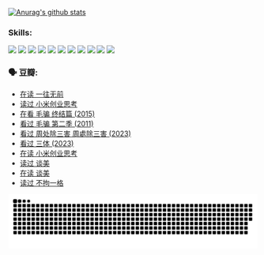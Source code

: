 
[![Anurag's github stats](https://github-readme-stats.vercel.app/api?username=w940853815)](https://github.com/anuraghazra/github-readme-stats)

### Skills:

<code><img height="32" src="https://cdn.jsdelivr.net/npm/simple-icons@v5/icons/python.svg"></code>
<code><img height="32" src="https://cdn.jsdelivr.net/npm/simple-icons@v5/icons/javascript.svg"></code>
<code><img height="32" src="https://cdn.jsdelivr.net/npm/simple-icons@v5/icons/django.svg"></code>
<code><img height="32" src="https://cdn.jsdelivr.net/npm/simple-icons@v5/icons/flask.svg"></code>
<code><img height="32" src="https://cdn.jsdelivr.net/npm/simple-icons@v5/icons/vuetify.svg"></code>
<code><img height="32" src="https://cdn.jsdelivr.net/npm/simple-icons@v5/icons/git.svg"></code>
<code><img height="32" src="https://cdn.jsdelivr.net/npm/simple-icons@v5/icons/docker.svg"></code>
<code><img height="32" src="https://cdn.jsdelivr.net/npm/simple-icons@v5/icons/postgresql.svg"></code>
<code><img height="32" src="https://cdn.jsdelivr.net/npm/simple-icons@v5/icons/elasticsearch.svg"></code>
<code><img height="32" src="https://cdn.jsdelivr.net/npm/simple-icons@v5/icons/macos.svg"></code>
<code><img height="32" src="https://cdn.jsdelivr.net/npm/simple-icons@v5/icons/linux.svg"></code>

### 🗣 豆瓣:

<!-- DOUBAN-ACTIVITIES:START -->
- [在读 一往无前](https://www.douban.com/people/136069238/status/4590507310/?_i=15530537)
- [读过 小米创业思考](https://www.douban.com/people/136069238/status/4590506983/?_i=15530537)
- [在看 毛骗 终结篇‎ (2015)](https://www.douban.com/people/136069238/status/4581971924/?_i=15530537)
- [看过 毛骗 第二季‎ (2011)](https://www.douban.com/people/136069238/status/4581971810/?_i=15530537)
- [看过 周处除三害 周處除三害‎ (2023)](https://www.douban.com/people/136069238/status/4575646701/?_i=15530537)
- [看过 三体‎ (2023)](https://www.douban.com/people/136069238/status/4574263039/?_i=15530537)
- [在读 小米创业思考](https://www.douban.com/people/136069238/status/4572047905/?_i=15530537)
- [读过 谈美](https://www.douban.com/people/136069238/status/4572047629/?_i=15530537)
- [在读 谈美](https://www.douban.com/people/136069238/status/4560861771/?_i=15530537)
- [读过 不拘一格](https://www.douban.com/people/136069238/status/4560861445/?_i=15530537)
<!-- DOUBAN-ACTIVITIES:END -->


![Snake animation](https://raw.githubusercontent.com/w940853815/w940853815/output/github-contribution-grid-snake.svg)

<!--
**w940853815/w940853815** is a ✨ _special_ ✨ repository because its `README.md` (this file) appears on your GitHub profile.

Here are some ideas to get you started:

- 🔭 I’m currently working on ...
- 🌱 I’m currently learning ...
- 👯 I’m looking to collaborate on ...
- 🤔 I’m looking for help with ...
- 💬 Ask me about ...
- 📫 How to reach me: ...
- 😄 Pronouns: ...
- ⚡ Fun fact: ...
-->
